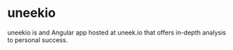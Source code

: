 # uneekio

uneekio is and Angular app hosted at uneek.io that offers in-depth analysis to personal success.
